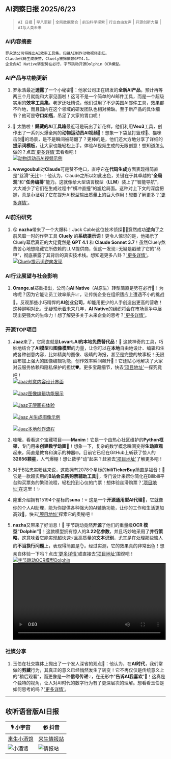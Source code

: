 ## AI洞察日报 2025/6/23

>  `AI 日报` | `早八更新` | `全网数据聚合` | `前沿科学探索` | `行业自由发声` | `开源创新力量` | `AI与人类未来` 



### **AI内容摘要**

```
罗永浩公司将推出AI效率工具集。归藏AI制作动物视频走红。
Claude代码生成获赞，Cluely被揭依赖GPT4.1。
企业向AI Native转型势在必行，字节跳动开源Dolphin OCR模型。
```



### **AI产品与功能更新**

1.  罗永浩最近**透露**了一个小秘密🤫：他家公司正在研发的**全新AI产品**，预计再等两三个月就能和大家见面啦！这可不是一个简单的AI邮件工具，而是一个超级实用的**效率工具集**。老罗还吐槽说，他们试用了不少美国AI邮件工具，效果都不咋地，而且国内在这个领域的研发团队也相对稀缺。至于新产品的具体细节？他可是**守口如瓶**，吊足了大家的胃口呢！

2.  📢 太酷啦！**歸藏的AI工具箱**最近可是玩出了新花样，他们利用**Veo3**工具，创作出了一系列火爆全网的**动物运动员AI视频**🤯！想象一下袋鼠打篮球🏀、猫咪击剑🤺的场景，是不是瞬间被萌翻了？更棒的是，他们还大方地分享了详细的**提示词模板**，让大家也能轻松上手，体验AI视频生成的无限创意！想知道怎么做的？点击['更多详情'](https://weibo.com/6182606334/PxIdZpN9s)去看看吧！
    <br/> [![动物运动员AI视频示例](https://h5.sinaimg.cn/upload/2015/09/25/3/timeline_card_small_video_default.png)](https://h5.sinaimg.cn/upload/2015/09/25/3/timeline_card_small_video_default.png) <br/>

3.  **wwwgoubuli**对**Claude**可是赞不绝口，直呼它在**代码生成**方面表现得简直是"丝滑”无比✨！他认为，Claude之所以如此出色，关键在于其卓越的"**全局观**”和"**任务编排**”能力。这就像给大型语言模型（**LLM**）装上了"智能导航”，大大减少了它们在生成过程中"横冲直撞”的尴尬局面。这种对上下文的深度把握，真是👍证明了它在提升AI模型输出质量上的巨大作用！想要了解更多？['更多详情'](https://x.com/wwwgoubuli/status/1936501764410445947)。

### **AI前沿研究**

1.  😮 **nazha**带来了一个大爆料！Jack Cable这位技术侦探🕵️‍♂️竟然成功**逆向**了之前风靡一时的作弊工具 **Cluely** 的**系统提示词**！更令人惊讶的是，他揭示了Cluely幕后真正的大佬竟然是 **GPT 4.1** 和 **Claude Sonnet 3.7**！虽然Cluely煞费苦心地想隐藏它所依赖的LLM提供商，但这一发现💡无疑是戳破了它的"马甲”，彻底暴露了其背后的真实技术栈。想知道更多八卦？['更多详情'](https://x.com/xiaokedada/status/1936625579752902991)。
    <br/> [![Cluely提示词逆向发现](https://pbs.twimg.com/media/Gt_UfmKW8AAlu-T?format=jpg&name=orig)](https://pbs.twimg.com/media/Gt_UfmKW8AAlu-T?format=jpg&name=orig) <br/>

### **AI行业展望与社会影响**

1.  **Orange.ai**郑重指出，公司向**AI Native**（AI原生）转型简直是势在必行🚀！为啥呢？因为它能让员工效率飙升📈，让传统企业在组织适应上遭遇不小的挑战🤔。反观那些小巧精悍的**AI创业公司**，却能用更少的人手创造出更高的营收！这种鲜明对比，无疑预示着未来几年，**AI Native**的组织将会在市场竞争中展现出更强大的生命力！想了解更多关于未来企业的思考？['更多详情'](https://x.com/oran_ge/status/1936606314354163954)。

### **开源TOP项目**

1.  **Jaaz**来了，它简直就是**Lovart.AI的本地免费替代品**！🤩 这款神奇的工具，巧妙地结合了**AI模型**和**图像模型**的力量，让你可以在**本地**自由地设计、编辑和生成各种创意内容，比如精美的图像、吸睛的海报，甚至是完整的故事板！无限画布加上强大的图像编辑功能，创作效率瞬间飙升🎨！它还贴心地解决了大家对云服务依赖和隐私保护的担忧🛡️。更多宝藏细节，快去['项目地址'](https://github.com/11cafe/jaaz)一探究竟吧！
    <br/> [![Jaaz创意内容设计界面](https://assets-v2.circle.so/rw6naq4bhuu2rcnbnkl6c27hv7i5)](https://assets-v2.circle.so/rw6naq4bhuu2rcnbnkl6c27hv7i5) <br/>
    <br/> [![Jaaz图像编辑功能展示](https://assets-v2.circle.so/ncwmtzspazknxzlec9xepqs9jtn6)](https://assets-v2.circle.so/ncwmtzspazknxzlec9xepqs9jtn6) <br/>
    <br/> [![Jaaz无限画布体验](https://assets-v2.circle.so/nuidbpiht67kucfn978hkojdxuey)](https://assets-v2.circle.so/nuidbpiht67kucfn978hkojdxuey) <br/>
    <br/> [![Jaaz AI生成图像示例](https://assets-v2.circle.so/91uye2ev8p5xng790ubrwacr3ew0)](https://assets-v2.circle.so/91uye2ev8p5xng790ubrwacr3ew0) <br/>
    <br/> [![Jaaz本地创作流程](https://assets-v2.circle.so/e2mnh4c0p8e0itabj9w4q8eh67gg)](https://assets-v2.circle.so/e2mnh4c0p8e0itabj9w4q8eh67gg) <br/>

2.  哇哦，看看这个宝藏项目——**Manim**！它是一个由热心社区维护的**Python框架**，专门用来**创建数学动画**🌟！想象一下，复杂的数学概念瞬间变得**生动直观**起来，简直是教育和演示的神器🤓。目前它已经在GitHub上斩获了惊人的**32656颗星**，人气爆棚！想让数学"动”起来？赶紧去['项目地址'](https://github.com/ManimCommunity/manim)了解更多吧！

3.  对于B站忠实粉丝来说，这款拥有2078个星标的**biliTickerBuy**简直是福音！🎉 它是一款超实用的**B站会员购购票辅助工具**🎫，专门设计来帮你简化在Bilibili平台购买票务的繁琐流程，轻松抢到心仪的门票！想体验丝滑购票？['项目地址'](https://github.com/mikumifa/biliTickerBuy)在这里！✨

4.  隆重介绍拥有15194个星标的**suna**！⭐ 这是一个**开源通用型AI代理**🤖，它就像你的个人AI助理，能为你提供各种强大的AI辅助功能，让你的工作和生活更加高效🚀。快去['项目地址'](https://github.com/kortix-ai/suna)探索它的奥秘吧！

5.  **nazha**又带来了好消息！🥳 字节跳动竟然**开源**了他们的重量级**OCR 模型"Dolphin”**🐬！这款模型拥有惊人的**3.22亿参数**，并且巧妙地采用了**并行策略**，这意味着它能实现超快速⚡️且高质量的**文本识别**，尤其是在处理那些恼人的**不当换行问题**上，表现得简直是👌。经过实测，它的效果真的非常出色！想亲自体验一下吗？点击['更多详情'](https://x.com/xiaokedada/status/1936620029929521317)或直接去['项目地址'](https://github.com/bytedance/Dolphin?tab=readme-ov-file)围观吧！
    <br/> [![字节跳动OCR模型Dolphin](https://pbs.twimg.com/media/GuBBa2UXMAA173j?format=jpg&name=orig)](https://pbs.twimg.com/media/GuBBa2UXMAA173j?format=jpg&name=orig) <br/>
    <video src="https://video.twimg.com/tweet_video/GuBBlmwWIAASBFD.mp4" controls="controls" width="100%"></video>

### **社媒分享**

1.  玉伯在社交媒体上抛出了一个发人深省的观点🤔：他认为，在**AI时代**，我们常做的**剪藏**行为，其真正的意义已经悄然发生了转变！它不再仅仅是传统意义上的"稍后观看”，而更像是一种**信号传递**💡，在无形中"**告诉AI我喜欢**”💖！这真是个独特的视角，让人对AI时代的数字行为有了更深层次的理解。想看看玉伯是如何思考的吗？['更多详情'](https://m.okjike.com/originalPosts/6857deccb7f4ddcfdf15a80c)。

---

## **收听语音版AI日报**

| 🎙️ **小宇宙** | 📹 **抖音** |
| --- | --- |
| [来生小酒馆](https://www.xiaoyuzhoufm.com/podcast/683c62b7c1ca9cf575a5030e)  |   [来生情报站](https://www.douyin.com/user/MS4wLjABAAAAwpwqPQlu38sO38VyWgw9ZjDEnN4bMR5j8x111UxpseHR9DpB6-CveI5KRXOWuFwG)| 
| ![小酒馆](https://s1.imagehub.cc/images/2025/06/24/f959f7984e9163fc50d3941d79a7f262.md.png) | ![情报站](https://s1.imagehub.cc/images/2025/06/24/7fc30805eeb831e1e2baa3a240683ca3.md.png) |

    

